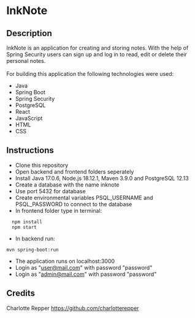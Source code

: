 # InkNote
## Description
InkNote is an application for creating and storing notes. With the help of Spring Security users can sign up and log in to read, edit or delete their personal notes. <br/>
<br/>For building this application the following technologies were used:
* Java
* Spring Boot
* Spring Security
* PostgreSQL
* React
* JavaScript
* HTML
* CSS
## Instructions
* Clone this repository
* Open backend and frontend folders seperately
* Install Java 17.0.6, Node.js 18.12.1, Maven 3.9.0 and PostgreSQL 12.13
* Create a database with the name inknote
* Use port 5432 for database
* Create environmental variables PSQL_USERNAME and PSQL_PASSWORD to connect to the database
* In frontend folder type in terminal:
```
  npm install
  npm start
```
* In backend run:
```
mvn spring-boot:run
```
* The application runs on localhost:3000
* Login as "user@mail.com" with password "password"
* Login as "admin@mail.com" with password "password"

## Credits
Charlotte Repper https://github.com/charlotterepper
